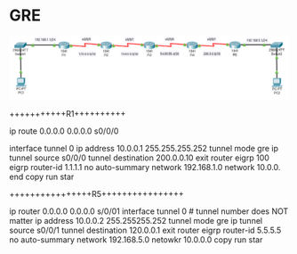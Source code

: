 # GRE
![unknown](vx_images/546614024931763.png)


+++++++++++R1++++++++++

ip route 0.0.0.0 0.0.0.0 s0/0/0

interface tunnel 0
ip address 10.0.0.1 255.255.255.252
tunnel mode gre ip
tunnel source s0/0/0
tunnel destination 200.0.0.10
exit
router eigrp 100
eigrp router-id 1.1.1.1
no auto-summary
network 192.168.1.0
network 10.0.0.
end
copy run star

++++++++++++++++R5++++++++++++++++

ip router 0.0.0.0 0.0.0.0 s/0/01
interface tunnel 0  # tunnel number does NOT matter
ip address 10.0.0.2 255.255255.252
tunnel mode gre ip
tunnel source s0/0/1
tunnel destination 120.0.0.1
exit
router eigrp router-id 5.5.5.5
no auto-summary
network 192.168.5.0
netowkr 10.0.0.0
copy run star